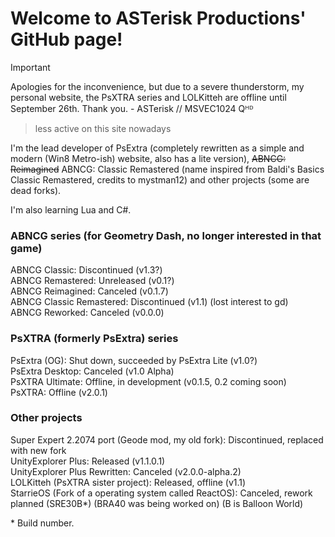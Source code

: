 # Welcome to ASTerisk Productions' GitHub page!
> [!IMPORTANT]  
> Apologies for the inconvenience, but due to a severe thunderstorm, my personal website, the PsXTRA series and LOLKitteh are offline until September 26th. Thank you. - ASTerisk // MSVEC1024 Qᴴᴰ

> less active on this site nowadays

I'm the lead developer of PsExtra (completely rewritten as a simple and modern (Win8 Metro-ish) website, also has a lite version), ~~ABNCG: Reimagined~~ ABNCG: Classic Remastered (name inspired from Baldi's Basics Classic Remastered, credits to mystman12) and other projects (some are dead forks).

I'm also learning Lua and C#.

### ABNCG series (for Geometry Dash, no longer interested in that game) <br/>
ABNCG Classic: Discontinued (v1.3?) <br/>
ABNCG Remastered: Unreleased (v0.1?) <br/>
ABNCG Reimagined: Canceled (v0.1.7) <br/>
ABNCG Classic Remastered: Discontinued (v1.1) (lost interest to gd) <br/>
ABNCG Reworked: Canceled (v0.0.0)

### PsXTRA (formerly PsExtra) series <br/>
PsExtra (OG): Shut down, succeeded by PsExtra Lite (v1.0?) <br/>
PsExtra Desktop: Canceled (v1.0 Alpha) <br/>
PsXTRA Ultimate: Offline, in development (v0.1.5, 0.2 coming soon) <br/>
PsXTRA: Offline (v2.0.1)

### Other projects <br/>
Super Expert 2.2074 port (Geode mod, my old fork): Discontinued, replaced with new fork <br/>
UnityExplorer Plus: Released (v1.1.0.1) <br/>
UnityExplorer Plus Rewritten: Canceled (v2.0.0-alpha.2) <br/>
LOLKitteh (PsXTRA sister project): Released, offline (v1.1) <br/>
StarrieOS (Fork of a operating system called ReactOS): Canceled, rework planned (SRE30B*) (BRA40 was being worked on) (B is Balloon World)

<p>* Build number.</p>

<!-- IF THERE ARE TYPOS, I'LL TRY TO FIX IT ASAP! -->
